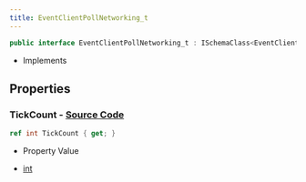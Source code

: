 ```yaml
---
title: EventClientPollNetworking_t
---
```


```csharp
public interface EventClientPollNetworking_t : ISchemaClass<EventClientPollNetworking_t>, ISchemaField, ISchemaClass, INativeHandle
```

- Implements

## Properties

### **TickCount** - [Source Code](https://github.com/swiftly-solution/swiftlys2/blob/main/managed/src/SwiftlyS2.Generated/Schemas/Interfaces/EventClientPollNetworking_t.cs#L16)

```csharp
ref int TickCount { get; }
```

- Property Value

- [int](https://learn.microsoft.com/dotnet/api/system.int32)

